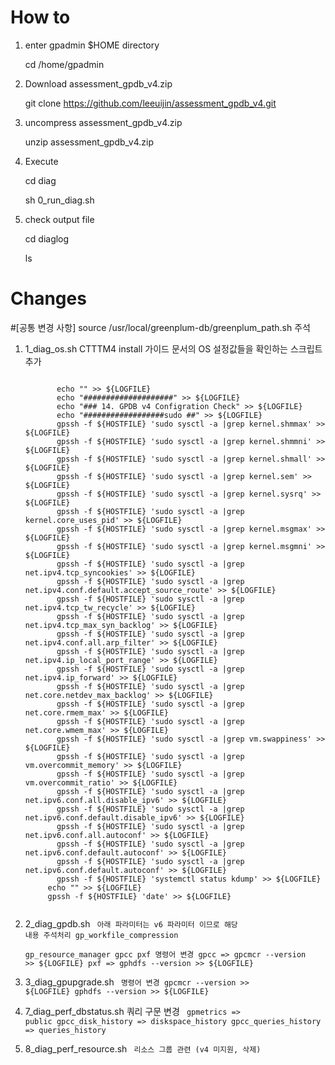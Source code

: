 # How to

1. enter gpadmin $HOME directory

   cd /home/gpadmin
2. Download assessment_gpdb_v4.zip

   git clone https://github.com/leeuijin/assessment_gpdb_v4.git
3. uncompress assessment_gpdb_v4.zip

   unzip assessment_gpdb_v4.zip

4. Execute

   cd diag

   sh 0_run_diag.sh
 
9. check output file

   cd diaglog

   ls

# Changes

#[공통 변경 사항]
source /usr/local/greenplum-db/greenplum_path.sh 주석  

1. 1_diag_os.sh CTTTM4 install 가이드 문서의 OS 설정값들을 확인하는 스크립트 추가

    <code>
          echo "" >> ${LOGFILE}
          echo "####################" >> ${LOGFILE}
          echo "### 14. GPDB v4 Configration Check" >> ${LOGFILE}
          echo "##################sudo ##" >> ${LOGFILE}
          gpssh -f ${HOSTFILE} 'sudo sysctl -a |grep kernel.shmmax' >> ${LOGFILE}
          gpssh -f ${HOSTFILE} 'sudo sysctl -a |grep kernel.shmmni' >> ${LOGFILE}
          gpssh -f ${HOSTFILE} 'sudo sysctl -a |grep kernel.shmall' >> ${LOGFILE}
          gpssh -f ${HOSTFILE} 'sudo sysctl -a |grep kernel.sem' >> ${LOGFILE}
          gpssh -f ${HOSTFILE} 'sudo sysctl -a |grep kernel.sysrq' >> ${LOGFILE}
          gpssh -f ${HOSTFILE} 'sudo sysctl -a |grep kernel.core_uses_pid' >> ${LOGFILE}
          gpssh -f ${HOSTFILE} 'sudo sysctl -a |grep kernel.msgmax' >> ${LOGFILE}
          gpssh -f ${HOSTFILE} 'sudo sysctl -a |grep kernel.msgmni' >> ${LOGFILE}
          gpssh -f ${HOSTFILE} 'sudo sysctl -a |grep net.ipv4.tcp_syncookies' >> ${LOGFILE}
          gpssh -f ${HOSTFILE} 'sudo sysctl -a |grep net.ipv4.conf.default.accept_source_route' >> ${LOGFILE}
          gpssh -f ${HOSTFILE} 'sudo sysctl -a |grep net.ipv4.tcp_tw_recycle' >> ${LOGFILE}
          gpssh -f ${HOSTFILE} 'sudo sysctl -a |grep net.ipv4.tcp_max_syn_backlog' >> ${LOGFILE}
          gpssh -f ${HOSTFILE} 'sudo sysctl -a |grep net.ipv4.conf.all.arp_filter' >> ${LOGFILE}
          gpssh -f ${HOSTFILE} 'sudo sysctl -a |grep net.ipv4.ip_local_port_range' >> ${LOGFILE}
          gpssh -f ${HOSTFILE} 'sudo sysctl -a |grep net.ipv4.ip_forward' >> ${LOGFILE}
          gpssh -f ${HOSTFILE} 'sudo sysctl -a |grep net.core.netdev_max_backlog' >> ${LOGFILE}
          gpssh -f ${HOSTFILE} 'sudo sysctl -a |grep net.core.rmem_max' >> ${LOGFILE}
          gpssh -f ${HOSTFILE} 'sudo sysctl -a |grep net.core.wmem_max' >> ${LOGFILE}
          gpssh -f ${HOSTFILE} 'sudo sysctl -a |grep vm.swappiness' >> ${LOGFILE}
          gpssh -f ${HOSTFILE} 'sudo sysctl -a |grep vm.overcommit_memory' >> ${LOGFILE}
          gpssh -f ${HOSTFILE} 'sudo sysctl -a |grep vm.overcommit_ratio' >> ${LOGFILE}
          gpssh -f ${HOSTFILE} 'sudo sysctl -a |grep net.ipv6.conf.all.disable_ipv6' >> ${LOGFILE}
          gpssh -f ${HOSTFILE} 'sudo sysctl -a |grep net.ipv6.conf.default.disable_ipv6' >> ${LOGFILE}
          gpssh -f ${HOSTFILE} 'sudo sysctl -a |grep net.ipv6.conf.all.autoconf' >> ${LOGFILE}
          gpssh -f ${HOSTFILE} 'sudo sysctl -a |grep net.ipv6.conf.default.autoconf' >> ${LOGFILE}
          gpssh -f ${HOSTFILE} 'sudo sysctl -a |grep net.ipv6.conf.default.autoconf' >> ${LOGFILE}
          gpssh -f ${HOSTFILE} 'systemctl status kdump' >> ${LOGFILE}
        echo "" >> ${LOGFILE}
        gpssh -f ${HOSTFILE} 'date' >> ${LOGFILE}
    </code>

2. 2_diag_gpdb.sh
    <code>
    아래 파라미터는 v6 파라미터 이므로 해당 내용 주석처리
            gp_workfile_compression    
            gp_resource_manager
    gpcc pxf 명령어 변경
            gpcc => gpcmcr --version >> ${LOGFILE}
            pxf => gphdfs --version >> ${LOGFILE}
    </code>

3. 3_diag_gpupgrade.sh
    <code>
    명령어 변경
    gpcmcr --version >> ${LOGFILE}
    gphdfs --version >> ${LOGFILE}
    </code>
    
4. 7_diag_perf_dbstatus.sh 쿼리 구문 변경
   <code>
   gpmetrics => public
   gpcc_disk_history => diskspace_history
   gpcc_queries_history => queries_history
   </code>
   
5. 8_diag_perf_resource.sh
   <code>
   리소스 그룹 관련 (v4 미지원, 삭제)
   </code>
